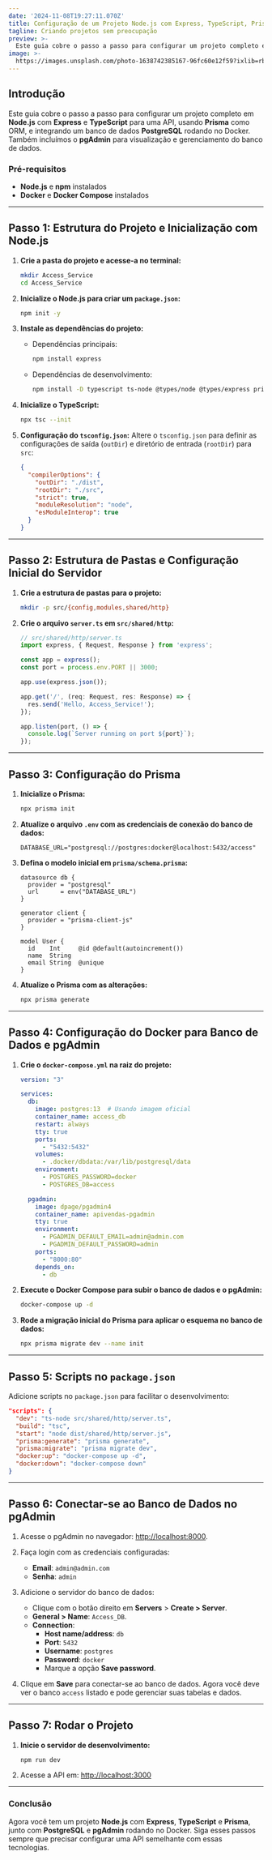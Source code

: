 ```yaml
---
date: '2024-11-08T19:27:11.070Z'
title: Configuração de um Projeto Node.js com Express, TypeScript, Prisma e Docker
tagline: Criando projetos sem preocupação
preview: >-
  Este guia cobre o passo a passo para configurar um projeto completo em Node.js com Express e TypeScript para uma API, usando Prisma como ORM, e integrando um banco de dados PostgreSQL rodando no Docker. Também incluímos o pgAdmin para visualização e gerenciamento do banco de dados.
image: >-
  https://images.unsplash.com/photo-1638742385167-96fc60e12f59?ixlib=rb-1.2.1&ixid=MnwxMjA3fDB8MHxwaG90by1wYWdlfHx8fGVufDB8fHx8&auto=format&fit=crop&w=1632&q=80
---
```


## Introdução

Este guia cobre o passo a passo para configurar um projeto completo em **Node.js** com **Express** e **TypeScript** para uma API, usando **Prisma** como ORM, e integrando um banco de dados **PostgreSQL** rodando no Docker. Também incluímos o **pgAdmin** para visualização e gerenciamento do banco de dados.

### Pré-requisitos

- **Node.js** e **npm** instalados
- **Docker** e **Docker Compose** instalados

---

## Passo 1: Estrutura do Projeto e Inicialização com Node.js

1. **Crie a pasta do projeto e acesse-a no terminal:**
   ```bash
   mkdir Access_Service
   cd Access_Service
   ```

2. **Inicialize o Node.js para criar um `package.json`:**
   ```bash
   npm init -y
   ```

3. **Instale as dependências do projeto:**
   - Dependências principais:
     ```bash
     npm install express
     ```
   - Dependências de desenvolvimento:
     ```bash
     npm install -D typescript ts-node @types/node @types/express prisma
     ```

4. **Inicialize o TypeScript:**
   ```bash
   npx tsc --init
   ```

5. **Configuração do `tsconfig.json`:**
   Altere o `tsconfig.json` para definir as configurações de saída (`outDir`) e diretório de entrada (`rootDir`) para `src`:
   ```json
   {
     "compilerOptions": {
       "outDir": "./dist",
       "rootDir": "./src",
       "strict": true,
       "moduleResolution": "node",
       "esModuleInterop": true
     }
   }
   ```

---

## Passo 2: Estrutura de Pastas e Configuração Inicial do Servidor

1. **Crie a estrutura de pastas para o projeto:**
   ```bash
   mkdir -p src/{config,modules,shared/http}
   ```

2. **Crie o arquivo `server.ts` em `src/shared/http`:**
   ```typescript
   // src/shared/http/server.ts
   import express, { Request, Response } from 'express';

   const app = express();
   const port = process.env.PORT || 3000;

   app.use(express.json());

   app.get('/', (req: Request, res: Response) => {
     res.send('Hello, Access_Service!');
   });

   app.listen(port, () => {
     console.log(`Server running on port ${port}`);
   });
   ```

---

## Passo 3: Configuração do Prisma

1. **Inicialize o Prisma:**
   ```bash
   npx prisma init
   ```

2. **Atualize o arquivo `.env` com as credenciais de conexão do banco de dados:**
   ```plaintext
   DATABASE_URL="postgresql://postgres:docker@localhost:5432/access"
   ```

3. **Defina o modelo inicial em `prisma/schema.prisma`:**
   ```prisma
   datasource db {
     provider = "postgresql"
     url      = env("DATABASE_URL")
   }

   generator client {
     provider = "prisma-client-js"
   }

   model User {
     id    Int     @id @default(autoincrement())
     name  String
     email String  @unique
   }
   ```

4. **Atualize o Prisma com as alterações:**
   ```bash
   npx prisma generate
   ```

---

## Passo 4: Configuração do Docker para Banco de Dados e pgAdmin

1. **Crie o `docker-compose.yml` na raiz do projeto:**
   ```yaml
   version: "3"

   services:
     db:
       image: postgres:13  # Usando imagem oficial
       container_name: access_db
       restart: always
       tty: true
       ports:
         - "5432:5432"
       volumes:
         - .docker/dbdata:/var/lib/postgresql/data
       environment:
         - POSTGRES_PASSWORD=docker
         - POSTGRES_DB=access

     pgadmin:
       image: dpage/pgadmin4
       container_name: apivendas-pgadmin
       tty: true
       environment:
         - PGADMIN_DEFAULT_EMAIL=admin@admin.com
         - PGADMIN_DEFAULT_PASSWORD=admin
       ports:
         - "8000:80"
       depends_on:
         - db
   ```

2. **Execute o Docker Compose para subir o banco de dados e o pgAdmin:**
   ```bash
   docker-compose up -d
   ```

3. **Rode a migração inicial do Prisma para aplicar o esquema no banco de dados:**
   ```bash
   npx prisma migrate dev --name init
   ```

---

## Passo 5: Scripts no `package.json`

Adicione scripts no `package.json` para facilitar o desenvolvimento:

```json
"scripts": {
  "dev": "ts-node src/shared/http/server.ts",
  "build": "tsc",
  "start": "node dist/shared/http/server.js",
  "prisma:generate": "prisma generate",
  "prisma:migrate": "prisma migrate dev",
  "docker:up": "docker-compose up -d",
  "docker:down": "docker-compose down"
}
```

---

## Passo 6: Conectar-se ao Banco de Dados no pgAdmin

1. Acesse o pgAdmin no navegador: [http://localhost:8000](http://localhost:8000).
2. Faça login com as credenciais configuradas:
   - **Email**: `admin@admin.com`
   - **Senha**: `admin`

3. Adicione o servidor do banco de dados:
   - Clique com o botão direito em **Servers** > **Create > Server**.
   - **General > Name**: `Access_DB`.
   - **Connection**:
     - **Host name/address**: `db`
     - **Port**: `5432`
     - **Username**: `postgres`
     - **Password**: `docker`
     - Marque a opção **Save password**.

4. Clique em **Save** para conectar-se ao banco de dados. Agora você deve ver o banco `access` listado e pode gerenciar suas tabelas e dados.

---

## Passo 7: Rodar o Projeto

1. **Inicie o servidor de desenvolvimento:**
   ```bash
   npm run dev
   ```

2. Acesse a API em: [http://localhost:3000](http://localhost:3000)

---

### Conclusão

Agora você tem um projeto **Node.js** com **Express**, **TypeScript** e **Prisma**, junto com **PostgreSQL** e **pgAdmin** rodando no Docker. Siga esses passos sempre que precisar configurar uma API semelhante com essas tecnologias.


